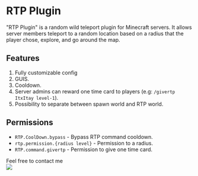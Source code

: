 
# RTP Plugin

"RTP Plugin" is a random wild teleport plugin for Minecraft servers. It allows server members teleport to a random location based on a radius that the player chose, explore, and go around the map.


## Features

1. Fully customizable config
2. GUIS.
3. Cooldown.
4. Server admins can reward one time card to players (e.g: `/givertp ItxItay level-1`).
5. Possibility to separate between spawn world and RTP world.

## Permissions
- `RTP.CoolDown.bypass` - Bypass RTP command cooldown.
- `rtp.permission.{radius level}` - Permission to a radius.
- `RTP.command.givertp` - Permission to give one time card.

Feel free to contact me  <br> ![](https://dcbadge.limes.pink/api/shield/844200691035537460) 
